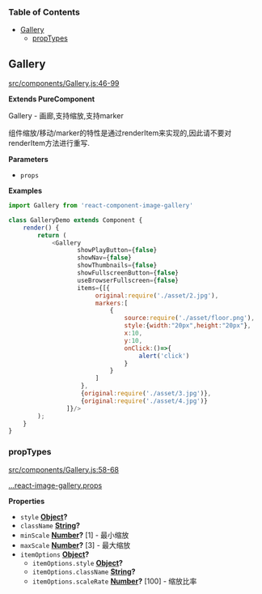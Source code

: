 <!-- Generated by documentation.js. Update this documentation by updating the source code. -->

### Table of Contents

-   [Gallery](#gallery)
    -   [propTypes](#proptypes)

## Gallery

[src/components/Gallery.js:46-99](https://github.com/m860/react-component-image-gallery/blob/6c21bd5a558cd48e31214b068df28e72296362c7/src/components/Gallery.js#L46-L99 "Source code on GitHub")

**Extends PureComponent**

Gallery - 画廊,支持缩放,支持marker

组件缩放/移动/marker的特性是通过renderItem来实现的,因此请不要对renderItem方法进行重写.

**Parameters**

-   `props`  

**Examples**

```javascript
import Gallery from 'react-component-image-gallery'

class GalleryDemo extends Component {
    render() {
        return (
            <Gallery
	               showPlayButton={false}
				   showNav={false}
				   showThumbnails={false}
				   showFullscreenButton={false}
				   useBrowserFullscreen={false}
				   items={[{
						original:require('./asset/2.jpg'),
						markers:[
							{
								source:require('./asset/floor.png'),
								style:{width:"20px",height:"20px"},
								x:10,
								y:10,
								onClick:()=>{
									alert('click')
								}
							}
						]
					},
					{original:require('./asset/3.jpg')},
					{original:require('./asset/4.jpg')}
				]}/>
		);
	}
}
```

### propTypes

[src/components/Gallery.js:58-68](https://github.com/m860/react-component-image-gallery/blob/6c21bd5a558cd48e31214b068df28e72296362c7/src/components/Gallery.js#L58-L68 "Source code on GitHub")

[...react-image-gallery.props ](https://github.com/xiaolin/react-image-gallery#props)

**Properties**

-   `style` **[Object](https://developer.mozilla.org/en-US/docs/Web/JavaScript/Reference/Global_Objects/Object)?** 
-   `className` **[String](https://developer.mozilla.org/en-US/docs/Web/JavaScript/Reference/Global_Objects/String)?** 
-   `minScale` **[Number](https://developer.mozilla.org/en-US/docs/Web/JavaScript/Reference/Global_Objects/Number)?** [1] - 最小缩放
-   `maxScale` **[Number](https://developer.mozilla.org/en-US/docs/Web/JavaScript/Reference/Global_Objects/Number)?** [3] - 最大缩放
-   `itemOptions` **[Object](https://developer.mozilla.org/en-US/docs/Web/JavaScript/Reference/Global_Objects/Object)?** 
    -   `itemOptions.style` **[Object](https://developer.mozilla.org/en-US/docs/Web/JavaScript/Reference/Global_Objects/Object)?** 
    -   `itemOptions.className` **[String](https://developer.mozilla.org/en-US/docs/Web/JavaScript/Reference/Global_Objects/String)?** 
    -   `itemOptions.scaleRate` **[Number](https://developer.mozilla.org/en-US/docs/Web/JavaScript/Reference/Global_Objects/Number)?** [100] - 缩放比率
